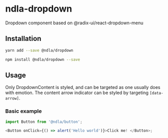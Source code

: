 # ndla-dropdown

Dropdown component based on @radix-ui/react-dropdown-menu

## Installation

```sh
yarn add --save @ndla/dropdown
```

```sh
npm install @ndla/dropdown --save
```

## Usage

Only DropdownContent is styled, and can be targeted as one usually does with emotion. The content arrow indicator can be styled by targeting `[data-arrow]`.

### Basic example

```js
import Button from '@ndla/button';

<Button onClick={() => alert('Hello world')}>Click me! </Button>;
```
